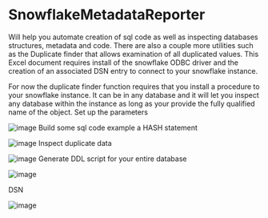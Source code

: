 # SnowflakeMetadataReporter
Will help you automate creation of sql code as well as inspecting databases structures, metadata and code.
There are also a couple more utilities such as the Duplicate finder that allows examination of all duplicated values.
This Excel document requires install of the snowflake ODBC driver and the creation of an associated DSN entry to connect to your snowflake instance.

For now the duplicate finder function requires that you install a procedure to your snowflake instance. 
It can be in any database and it will let you inspect any database within the instance as long as your provide the fully qualified name of the object.
Set up the parameters

![image](https://user-images.githubusercontent.com/62514847/196827811-5f01128d-1917-4d99-a8b6-afa3ab42f7f0.png)
Build some sql code example a HASH statement

![image](https://user-images.githubusercontent.com/62514847/196828158-739453ac-84a9-45ba-80b5-cac28fb706c1.png)
Inspect duplicate data

![image](https://user-images.githubusercontent.com/62514847/196828313-76f73481-fd49-49cf-b006-43d6a119cd8f.png)
Generate DDL script for your entire database

![image](https://user-images.githubusercontent.com/62514847/196828454-d1a6e848-479b-4c1c-90b9-385285de32dc.png)

DSN

![image](https://user-images.githubusercontent.com/62514847/196828752-aa9f23bf-ae19-485d-b7d9-22e8ae6648cf.png)
